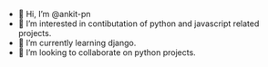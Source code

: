 - 👋 Hi, I’m @ankit-pn
- 👀 I’m interested in contibutation of python and javascript related projects.
- 🌱 I’m currently learning django.
- 💞️ I’m looking to collaborate on python projects.

<!---
ankit-pn/ankit-pn is a ✨ special ✨ repository because its `README.md` (this file) appears on your GitHub profile.
You can click the Preview link to take a look at your changes.
--->
